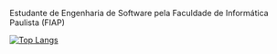 Estudante de Engenharia de Software pela Faculdade de Informática Paulista (FIAP)

[![Top Langs](https://github-readme-stats.vercel.app/api/top-langs/?username=rouri404&layout=compact)](https://github.com/rouri404)

